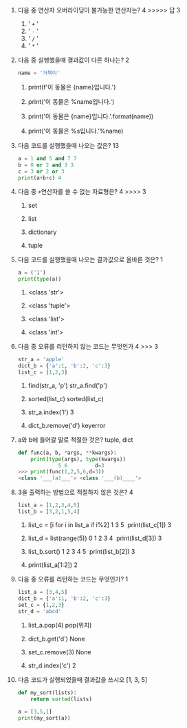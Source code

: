 1. 다음 중 연산자 오버라이딩이 불가능한 연산자는? 4 >>>>> 답 3
   1) ' `+` '
   2) ' `-` '
   3) ' `/` '
   4) ' `*` '



2. 다음 중 실행했을때 결과값이 다른 하나는? 2

   ~~~python
   name = '거북이'
   ~~~

   1) print(f'이 동물은 {name}입니다.')

   2) print('이 동물은 %name입니다.')

   3) print('이 동물은 {name}입니다.'.format(name))

   4) print('이 동물은 %s입니다.'%name)



3. 다음 코드를 실행했을때 나오는 값은? 13

   ~~~python
   a = 1 and 5 and 7 7
   b = 0 or 2 and 3 3
   c = 3 or 2 or 3 
   print(a+b+c) 4
   ~~~




4. 다음 중 `+`연산자를 쓸 수 없는 자료형은? 4 >>>> 3
   1) set

   2) list

   3) dictionary

   4) tuple




5. 다음 코드를 실행했을때 나오는 결과값으로 올바른 것은? 1

   ~~~python
   a = ('1')
   print(type(a))
   ~~~

   1) <class 'str'>

   2) <class 'tuple'> 

   3) <class 'list'>

   4) <class 'int'>




6. 다음 중 오류를 리턴하지 않는 코드는 무엇인가  4  >>> 3

   ~~~python
   str_a = 'apple'
   dict_b = {'a':1, 'b':2, 'c':3}
   list_c = [1,2,3]
   ~~~
   1) find(str_a, 'p') str_a.find('p')

   2) sorted(list_c)  sorted(list_c) 

   3) str_a.index('l') 3

   4) dict_b.remove('d') keyerror




7. a와 b에 들어갈 말로 적절한 것은? tuple, dict

   ~~~python
   def func(a, b, *args, **kwargs):
       print(type(args), type(kwargs))
       			5 6		    d=3
   >>> print(func(1,2,5,6,d=3))
   <class '___(a)___'> <class '___(b)____'>
   ~~~




8. 3을 출력하는 방법으로 적절하지 않은 것은? 4

   ~~~python
   list_a = [1,2,3,4,5]
   list_b = [3,2,1,5,4]
   ~~~

   1) list_c = [i for i in list_a if i%2] 1 3 5
   ​     print(list_c[1]) 3

   2) list_d = list(range(5)) 0 1 2 3 4
   ​     print(list_d[3]) 3

   3) list_b.sort() 1 2 3 4 5
   ​    print(list_b[2]) 3

   4) print(list_a[1:2]) 2



9. 다음 중 오류를 리턴하는 코드는 무엇인가? 1

   ~~~python
   list_a = [3,4,5]
   dict_b = {'a':1, 'b':2, 'c':3}
   set_c = {1,2,3}
   str_d = 'abcd'
   ~~~

   1) list_a.pop(4) pop(위치)

   2) dict_b.get('d') None

   3) set_c.remove(3) None

   4) str_d.index('c')  2




10. 다음 코드가 실행되었을때 결과값을 쓰시오 [1, 3, 5]

    ```python
    def my_sort(lists):
        return sorted(lists)
    
    a = [3,5,1]
    print(my_sort(a))
    ```

